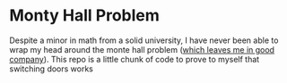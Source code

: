 # Monty Hall Problem
Despite a minor in math from a solid university, I have never been able to wrap my head around the monte hall problem ([which leaves me in good company](http://wikipedia.org/wiki/Monty_Hall_Problem)). This repo is a little chunk of code to prove to myself that switching doors works
